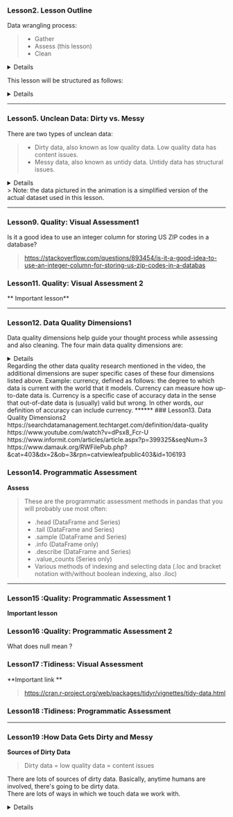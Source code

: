 
### Lesson2. Lesson Outline
Data wrangling process:
> - Gather
> - Assess (this lesson)
> - Clean
<details>
Assessing your data is the second step in data wrangling. When assessing, you're like a detective at work, <br>
inspecting your dataset for two things: data quality issues (i.e. content issues) and lack of tidiness (i.e. structural issues).<br>
Assessing is the precursor to cleaning. You can't clean something that you don't know exists! <br>
In this lesson, you'll learn to identify and categorize common data quality and tidiness issues. <br>
This lesson is the shortest and most "hands-off" code-wise of all four in the course <br>
because of the passive nature of assessing relative to gathering and cleaning. <br>
We have tried to include quizzes wherever possible.<br>
</details>
   
This lesson will be structured as follows:
<details>
   1. You'll get motivated to assess (and later clean) the dataset for lessons 3 and 4: Phase II clinical trial data that compares the efficacy and safety of a new oral insulin to treat diabetes<br>
   2. You'll learn to distinguish between dirty data and messy data
   3. You'll assess the data visually and programmatically to identify:
    - Data quality issues
    - Tidiness issues
   You'll learn about data quality dimensions and categorize each of the data quality issues identified above into its appropriate dimension
</details>

******
### Lesson5. Unclean Data: Dirty vs. Messy

There are two types of unclean data:
> - Dirty data, also known as low quality data. Low quality data has content issues.
> - Messy data, also known as untidy data. Untidy data has structural issues.
<details>
   In this lesson, you are going to assess both dirty and messy data. <br>
   > - Your job right now is to start to distinguish between those two now, <br>
   > - even though quality and tidiness (the latter, especially) may not be 100% solidified in your mind yet.
   > - Answer the following quizzes, distinguishing between low quality and untidy data, to set yourself up for success in this lesson.
</details>
> Note: the data pictured in the animation is a simplified version of the actual dataset used in this lesson.

******
### Lesson9. Quality: Visual Assessment1
Is it a good idea to use an integer column for storing US ZIP codes in a database?
> https://stackoverflow.com/questions/893454/is-it-a-good-idea-to-use-an-integer-column-for-storing-us-zip-codes-in-a-databas


### Lesson11. Quality: Visual Assessment 2
** Important lesson**

******
### Lesson12. Data Quality Dimensions1
Data quality dimensions help guide your thought process while assessing and also cleaning. The four main data quality dimensions are:
<details>
   - Completeness: do we have all of the records that we should? Do we have missing records or not? Are there specific rows, columns, or cells missing?
   - Validity: we have the records, but they're not valid, i.e., they don't conform to a defined schema. 
   A schema is a defined set of rules for data. These rules can be real-world constraints (e.g. negative height is impossible) 
   and table-specific constraints (e.g. unique key constraints in tables).
   - Accuracy: inaccurate data is wrong data that is valid. It adheres to the defined schema, but it is still incorrect. <br>
   - Example: a patient's weight that is 5 lbs too heavy because the scale was faulty.
   - Consistency: inconsistent data is both valid and accurate, but there are multiple correct ways of referring to the same thing. <br>
   Consistency, i.e., a standard format, in columns that represent the same data across tables and/or within tables is desired.
</details>
Regarding the other data quality research mentioned in the video, the additional dimensions are super specific cases of these four dimensions listed above. Example: currency, defined as follows: the degree to which data is current with the world that it models. Currency can measure how up-to-date data is. Currency is a specific case of accuracy data in the sense that out-of-date data is (usually) valid but wrong. In other words, our definition of accuracy can include currency.
******
### Lesson13. Data Quality Dimensions2
https://searchdatamanagement.techtarget.com/definition/data-quality<br>
https://www.youtube.com/watch?v=dPsx8_Fcr-U<br>
https://www.informit.com/articles/article.aspx?p=399325&seqNum=3<br>
https://www.damauk.org/RWFilePub.php?&cat=403&dx=2&ob=3&rpn=catviewleafpublic403&id=106193<br>

### Lesson14. Programmatic Assessment
**Assess**
> These are the programmatic assessment methods in pandas that you will probably use most often:
> * .head (DataFrame and Series)
> * .tail (DataFrame and Series)
> * .sample (DataFrame and Series)
> * .info (DataFrame only)
> * .describe (DataFrame and Series)
> * .value_counts (Series only)
> * Various methods of indexing and selecting data (.loc and bracket notation with/without boolean indexing, also .iloc)
******
### Lesson15 :Quality: Programmatic Assessment 1
**Important lesson**
### Lesson16 :Quality: Programmatic Assessment 2
What does null mean ?
>
### Lesson17 :Tidiness: Visual Assessment
**Important link **
> https://cran.r-project.org/web/packages/tidyr/vignettes/tidy-data.html

### Lesson18 :Tidiness: Programmatic Assessment

******
### Lesson19 :How Data Gets Dirty and Messy
**Sources of Dirty Data**
> Dirty data = low quality data = content issues

There are lots of sources of dirty data. Basically, anytime humans are involved, there's going to be dirty data.<br> 
There are lots of ways in which we touch data we work with.<br>
<details>
> We're going to have user entry errors.
> - In some situations, we won't have any data coding standards, or where we do have standards they'll be poorly applied, causing problems in the resulting data
> We might have to integrate data where different schemas have been used for the same type of item.<br>
> - We'll have legacy data systems, where data wasn't coded when disc and memory constraints were much more restrictive than they are now. Over time systems evolve. Needs change, and data changes.
> - Some of our data won't have the unique identifiers it should.
> - Other data will be lost in transformation from one format to another.
> - And then, of course, there's always programmer error.
> - And finally, data might have been corrupted in transmission or storage by cosmic rays or other physical phenomenon. So hey, one that's not our fault.
<details>
Sources of Messy Data

Messy data = untidy data = structural issues

### Lesson21. Assessing: Summary
Assessing is the second step in the data wrangling process:
- Gather
- Assess
- Clean

You can assess data for:
- **Quality:** <br>
  issues with content. Low quality data is also known as dirty data.
- **Tidiness:** <br>
  issues with structure that prevent easy analysis. Untidy data is also known as messy data. Tidy data requirements:
 - Each variable forms a column.
 - Each observation forms a row.
 - Each type of observational unit forms a table.

...using two types of assessment:
- **Visual assessment:**<br>
scrolling through the data in your preferred software application (Google Sheets, Excel, a text editor, etc.).
- **Programmatic assessment:**<br> 
using code to view specific portions and summaries of the data (pandas' head, tail, and info methods, for example).
